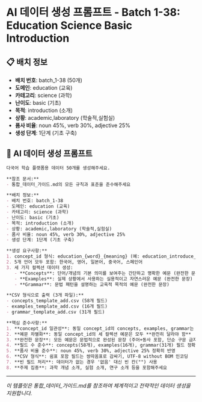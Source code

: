 # AI 데이터 생성 프롬프트 - Batch 1-38: Education Science Basic Introduction

## 📋 배치 정보
- **배치 번호**: batch_1-38 (50개)
- **도메인**: education (교육)
- **카테고리**: science (과학)
- **난이도**: basic (기초)
- **목적**: introduction (소개)
- **상황**: academic,laboratory (학술적,실험실)
- **품사 비율**: noun 45%, verb 30%, adjective 25%
- **생성 단계**: 1단계 (기초 구축)

## 🎯 AI 데이터 생성 프롬프트

```markdown
다국어 학습 플랫폼용 데이터 50개를 생성해주세요.

**참조 문서:**
- 통합_데이터_가이드.md의 모든 규칙과 표준을 준수해주세요

**배치 정보:**
- 배치 번호: batch_1-38
- 도메인: education (교육)
- 카테고리: science (과학)
- 난이도: basic (기초)
- 목적: introduction (소개)
- 상황: academic,laboratory (학술적,실험실)
- 품사 비율: noun 45%, verb 30%, adjective 25%
- 생성 단계: 1단계 (기초 구축)

**생성 요구사항:**
1. concept_id 형식: education_{word}_{meaning} (예: education_introduce_present)
2. 5개 언어 모두 포함: 한국어, 영어, 일본어, 중국어, 스페인어
3. 세 가지 컬렉션 데이터 생성:
   - **Concepts**: 단어/개념의 기본 의미를 보여주는 간단하고 명확한 예문 (완전한 문장)
   - **Examples**: 실제 상황에서 사용하는 실용적이고 자연스러운 예문 (완전한 문장)
   - **Grammar**: 문법 패턴을 설명하는 교육적 목적의 예문 (완전한 문장)

**CSV 형식으로 출력 (3개 파일):**
- concepts_template_add.csv (58개 필드)
- examples_template_add.csv (16개 필드)
- grammar_template_add.csv (31개 필드)

**핵심 준수사항:**
1. **concept_id 일관성**: 동일 concept_id의 concepts, examples, grammar는 반드시 **같은 단어** 사용
2. **예문 차별화**: 동일 concept_id의 세 컬렉션 예문은 모두 **완전히 달라야 함**
3. **완전한 문장**: 모든 예문은 문법적으로 완성된 문장 (주어+동사 포함, 단순 구문 금지)
4. **필드 수 준수**: concepts(58개), examples(16개), grammar(31개) 필드 정확히 맞춤
5. **품사 비율 준수**: noun 45%, verb 30%, adjective 25% 정확히 반영
6. **CSV 형식**: 쉼표 포함 필드는 쌍따옴표로 감싸기, UTF-8 without BOM 인코딩
7. **빈 필드 처리**: 데이터가 없는 경우 '없음' 대신 빈 칸("") 사용
8. **주제 집중**: 과학 개념 소개, 실험 소개, 연구 소개 등을 포함해주세요
```

---

_이 템플릿은 통합_데이터_가이드.md를 참조하여 체계적이고 전략적인 데이터 생성을 지원합니다._
